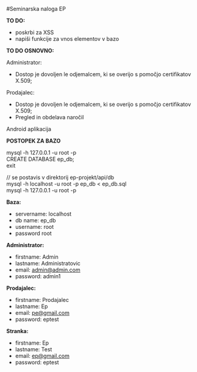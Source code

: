 #Seminarska naloga EP

**TO DO:**
- poskrbi za XSS
- napiši funkcije za vnos elementov v bazo


**TO DO OSNOVNO:**

Administrator:
- Dostop je dovoljen le odjemalcem, ki se overijo s pomočjo certifikatov X.509;

Prodajalec:
- Dostop je dovoljen le odjemalcem, ki se overijo s pomočjo certifikatov X.509;
- Pregled in obdelava naročil


Android aplikacija

**POSTOPEK ZA BAZO**

mysql -h 127.0.0.1 -u root -p\
CREATE DATABASE ep_db;\
exit

// se postavis v direktorij ep-projekt/api/db\
mysql -h localhost -u root -p ep_db < ep_db.sql\
mysql -h 127.0.0.1 -u root -p

**Baza:** 
- servername: localhost
- db name: ep_db
- username: root
- password root

**Administrator:**
- firstname: Admin
- lastname: Administratovic
- email: admin@admin.com
- password: admin1
  
**Prodajalec:**
- firstname: Prodajalec
- lastname: Ep
- email: pe@gmail.com
- password: eptest
    
**Stranka:**
- firstname: Ep
- lastname: Test
- email: ep@gmail.com
- password: eptest
